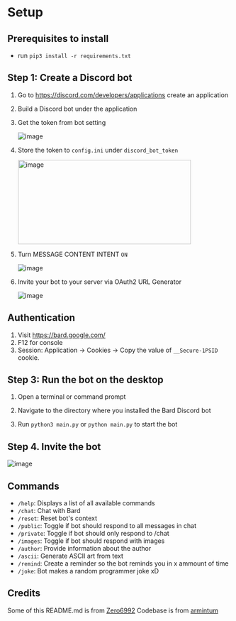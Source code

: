 # Setup 

## Prerequisites to install

* run ```pip3 install -r requirements.txt```

## Step 1: Create a Discord bot

1. Go to https://discord.com/developers/applications create an application
2. Build a Discord bot under the application
3. Get the token from bot setting

   ![image](https://user-images.githubusercontent.com/89479282/205949161-4b508c6d-19a7-49b6-b8ed-7525ddbef430.png)
4. Store the token to `config.ini` under `discord_bot_token`

   <img height="190" width="390" alt="image" src="https://user-images.githubusercontent.com/89479282/222661803-a7537ca7-88ae-4e66-9bec-384f3e83e6bd.png">

5. Turn MESSAGE CONTENT INTENT `ON`

   ![image](https://user-images.githubusercontent.com/89479282/205949323-4354bd7d-9bb9-4f4b-a87e-deb9933a89b5.png)

6. Invite your bot to your server via OAuth2 URL Generator

   ![image](https://user-images.githubusercontent.com/89479282/205949600-0c7ddb40-7e82-47a0-b59a-b089f929d177.png)

## Authentication
1. Visit https://bard.google.com/
2. F12 for console
3. Session: Application → Cookies → Copy the value of  `__Secure-1PSID` cookie.

## Step 3: Run the bot on the desktop

1. Open a terminal or command prompt

2. Navigate to the directory where you installed the Bard Discord bot

3. Run `python3 main.py` or `python main.py` to start the bot

## Step 4. Invite the bot
![image](https://user-images.githubusercontent.com/91066601/236673317-64a1789c-f6b1-48d7-ba1b-dbb18e7d802a.png)

## Commands

* `/help`: Displays a list of all available commands
* `/chat`: Chat with Bard
* `/reset`: Reset bot's context
* `/public`: Toggle if bot should respond to all messages in chat
* `/private`: Toggle if bot should only respond to /chat
* `/images`: Toggle if bot should respond with images
* `/author`: Provide information about the author
* `/ascii`: Generate ASCII art from text
* `/remind`: Create a reminder so the bot reminds you in x ammount of time
* `/joke`: Bot makes a random programmer joke xD
## Credits

Some of this README.md is from [Zero6992](https://github.com/zero6992)
Codebase is from [armintum](https://github.com/armintum)

